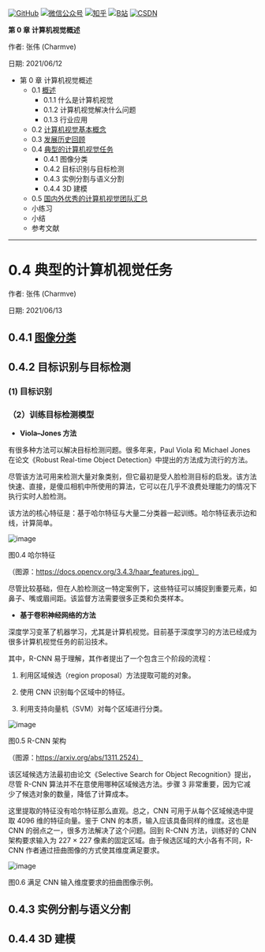 <p align="left">
  <a href="https://github.com/Charmve"><img src="https://img.shields.io/badge/GitHub-@Charmve-000000.svg?logo=GitHub" alt="GitHub" target="_blank"></a>
  <a href="https://imgconvert.csdnimg.cn/aHR0cHM6Ly9tbWJpei5xcGljLmNuL21tYml6X3BuZy9aTmRoV05pYjNJUkIzZk5ldWVGZEQ4YnZ4cXlzbXRtRktUTGdFSXZOMUdnTHhDNXV0Y1VBZVJ0T0lJa0hTZTVnVGowamVtZUVOQTJJMHhiU0xjQ3VrVVEvNjQw?x-oss-process=image/format,png" target="_blank" ><img src="https://img.shields.io/badge/公众号-@迈微AI研习社-000000.svg?style=flat-square&amp;logo=WeChat" alt="微信公众号"/></a>
  <a href="https://www.zhihu.com/people/MaiweiE-com" target="_blank" ><img src="https://img.shields.io/badge/%E7%9F%A5%E4%B9%8E-@Charmve-000000.svg?style=flat-square&amp;logo=Zhihu" alt="知乎"/></a>
  <a href="https://space.bilibili.com/62079686" target="_blank"><img src="https://img.shields.io/badge/B站-@Charmve-000000.svg?style=flat-square&amp;logo=Bilibili" alt="B站"/></a>
  <a href="https://blog.csdn.net/Charmve" target="_blank"><img src="https://img.shields.io/badge/CSDN-@Charmve-000000.svg?style=flat-square&amp;logo=CSDN" alt="CSDN"/></a>
</p>

**第 0 章 计算机视觉概述**

作者: 张伟 (Charmve)

日期: 2021/06/12

- 第 0 章 计算机视觉概述
    - 0.1 [概述](chapter0.1_概述.md)
      - 0.1.1 什么是计算机视觉
      - 0.1.2 计算机视觉解决什么问题
      - 0.1.3 行业应用
    - 0.2 [计算机视觉基本概念](docs/0_绪论/chapter0.2_计算机视觉基本概念.md)
    - 0.3 [发展历史回顾](docs/0_绪论/chapter0.3_发展历史回顾.md)
    - 0.4 [典型的计算机视觉任务](docs/0_绪论/chapter0.4_典型的计算机视觉任务.md)
      - 0.4.1 图像分类 
      - 0.4.2 目标识别与目标检测
      - 0.4.3 实例分割与语义分割
      - 0.4.4 3D 建模
	- 0.5 [国内外优秀的计算机视觉团队汇总](docs/0_绪论/chapter0.5_国内外优秀的计算机视觉团队汇总.md)
    - 小练习
    - 小结
    - 参考文献
  
---

# 0.4 典型的计算机视觉任务

作者: 张伟 (Charmve)

日期: 2021/06/13


## 0.4.1 [图像分类](../../1_理论篇/chapter3_Image-Classification/)

## 0.4.2 目标识别与目标检测

### (1) 目标识别

### （2）训练目标检测模型

- **Viola–Jones 方法**

有很多种方法可以解决目标检测问题。很多年来，Paul Viola 和 Michael Jones 在论文《Robust Real-time Object Detection》中提出的方法成为流行的方法。

尽管该方法可用来检测大量对象类别，但它最初是受人脸检测目标的启发。该方法快速、直接，是傻瓜相机中所使用的算法，它可以在几乎不浪费处理能力的情况下执行实时人脸检测。

该方法的核心特征是：基于哈尔特征与大量二分类器一起训练。哈尔特征表示边和线，计算简单。

![image](https://user-images.githubusercontent.com/29084184/121795297-09d82480-cc42-11eb-8174-c05f11b95ae8.png)

图0.4 哈尔特征

（图源：https://docs.opencv.org/3.4.3/haar_features.jpg）

尽管比较基础，但在人脸检测这一特定案例下，这些特征可以捕捉到重要元素，如鼻子、嘴或眉间距。该监督方法需要很多正类和负类样本。

- **基于卷积神经网络的方法**

深度学习变革了机器学习，尤其是计算机视觉。目前基于深度学习的方法已经成为很多计算机视觉任务的前沿技术。

其中，R-CNN 易于理解，其作者提出了一个包含三个阶段的流程：

1. 利用区域候选（region proposal）方法提取可能的对象。

2. 使用 CNN 识别每个区域中的特征。

3. 利用支持向量机（SVM）对每个区域进行分类。

![image](https://user-images.githubusercontent.com/29084184/121795344-63405380-cc42-11eb-8f2e-ada2c71df48c.png)

图0.5 R-CNN 架构

（图源：https://arxiv.org/abs/1311.2524）

该区域候选方法最初由论文《Selective Search for Object Recognition》提出，尽管 R-CNN 算法并不在意使用哪种区域候选方法。步骤 3 非常重要，因为它减少了候选对象的数量，降低了计算成本。

这里提取的特征没有哈尔特征那么直观。总之，CNN 可用于从每个区域候选中提取 4096 维的特征向量。鉴于 CNN 的本质，输入应该具备同样的维度。这也是 CNN 的弱点之一，很多方法解决了这个问题。回到 R-CNN 方法，训练好的 CNN 架构要求输入为 227 × 227 像素的固定区域。由于候选区域的大小各有不同，R-CNN 作者通过扭曲图像的方式使其维度满足要求。


![image](https://user-images.githubusercontent.com/29084184/121795352-6fc4ac00-cc42-11eb-8d80-0a823ef382ed.png)

图0.6 满足 CNN 输入维度要求的扭曲图像示例。



## 0.4.3 实例分割与语义分割


## 0.4.4 3D 建模
